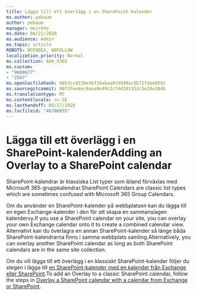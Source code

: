 ```yaml
---
title: Lägga till ett överlägg i en SharePoint-kalender
ms.author: pebaum
author: pebaum
manager: mnirkhe
ms.date: 04/21/2020
ms.audience: Admin
ms.topic: article
ROBOTS: NOINDEX, NOFOLLOW
localization_priority: Normal
ms.collection: Adm_O365
ms.custom:
- "9000677"
- "2587"
ms.openlocfilehash: 08b3cc8539e36f1babaa9c6949ac9b71fdae0591
ms.sourcegitcommit: 90f37eebec9aaa9e49c2cf4d201152c5e20e384b
ms.translationtype: MT
ms.contentlocale: sv-SE
ms.lasthandoff: 08/17/2020
ms.locfileid: "46786835"
---
```

# <a name="adding-an-overlay-to-a-sharepoint-calendar"></a><span data-ttu-id="f8b84-102">Lägga till ett överlägg i en SharePoint-kalender</span><span class="sxs-lookup"><span data-stu-id="f8b84-102">Adding an Overlay to a SharePoint calendar</span></span>

<span data-ttu-id="f8b84-103">SharePoint-kalendrar är klassiska List typer som ibland förväxlas med Microsoft 365-gruppkalendrar.</span><span class="sxs-lookup"><span data-stu-id="f8b84-103">SharePoint Calendars are classic list types which are sometimes confused with Microsoft 365 Group Calendars.</span></span>
 
<span data-ttu-id="f8b84-104">Om du använder en SharePoint-kalender på webbplatsen kan du lägga till en egen Exchange-kalender i den för att skapa en sammanslagen kalendervy.</span><span class="sxs-lookup"><span data-stu-id="f8b84-104">If you use a SharePoint calendar on your site, you can overlay your own Exchange calendar onto it to create a combined calendar view.</span></span> <span data-ttu-id="f8b84-105">Alternativt kan du överlagra en annan SharePoint-kalender så länge båda SharePoint-kalendrarna finns i samma webbplats samling.</span><span class="sxs-lookup"><span data-stu-id="f8b84-105">Alternatively, you can overlay another SharePoint calendar as long as both SharePoint calendars are in the same site collection.</span></span>
 
<span data-ttu-id="f8b84-106">Om du vill lägga till ett överlägg i en klassiskt SharePoint-kalender följer du stegen i lägga till [en SharePoint-kalender med en kalender från Exchange eller SharePoint](https://support.office.com/article/Overlay-a-SharePoint-calendar-with-a-calendar-from-Exchange-or-SharePoint-4CAEBE59-3994-4A94-9322-B31ABB8A5E9A).</span><span class="sxs-lookup"><span data-stu-id="f8b84-106">To add an Overlay to a classic SharePoint calendar, follow the steps in [Overlay a SharePoint calendar with a calendar from Exchange or SharePoint](https://support.office.com/article/Overlay-a-SharePoint-calendar-with-a-calendar-from-Exchange-or-SharePoint-4CAEBE59-3994-4A94-9322-B31ABB8A5E9A).</span></span>
